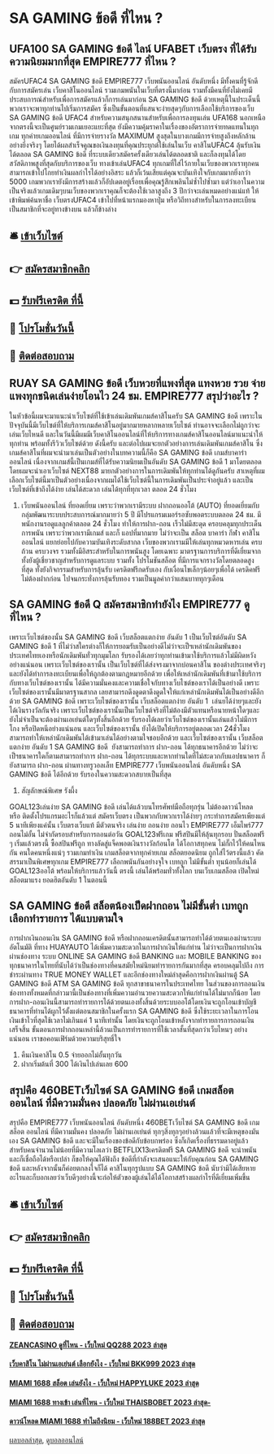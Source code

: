 # SA GAMING ข้อดี ที่ไหน ?
## UFA100 SA GAMING ข้อดี ไลน์ UFABET เว็บตรง ที่ได้รับความนิยมมากที่สุด EMPIRE777 ที่ไหน ?
สมัครUFAC4 SA GAMING ข้อดี EMPIRE777 เว็บพนันออนไลน์ อันดับหนึ่ง มีทั้งคนที่รู้จักดีกับการสมัครเล่น เว็บคาสิโนออนไลน์ รวมเกมพนันในเว็บที่ตรงนี้มาก่อน รวมทั้งมีคนที่ยังไม่เคยมีประสบการณ์สำหรับเพื่อการสมัครแล้วก็การเล่นมาก่อน SA GAMING ข้อดี ด้วยเหตุนี้ในประเด็นนี้พวกเราจะพาทุกท่านไปเริ่มการสมัคร ซึ่งเป็นขั้นตอนที่แสนจะง่ายสุดๆกับการเลือกใช้บริการของเว็บ SA GAMING ข้อดี UFAC4
สำหรับความสนุกสนานสำหรับเพื่อการลงทุนเล่น UFA168 นอกเหนือจากตรงนี้จะเป็นศูนย์รวมเกมเยอะแยะที่สุด ยังมีความคุ้มราคาในเรื่องของอัตราการจ่ายทดแทนในทุกเกม ทุกค่ายเกมออนไลน์ ที่มีการจ่ายรางวัล MAXIMUM สูงสุดในบางเกมมีการจ่ายสูงถึงหลักล้านอย่างยิ่งจริงๆ โดยได้ผลสำเร็จคูณขอเงินลงทุนที่คุณประยุกต์ใช้เล่นในเว็บ คาสิโนUFAC4 ลุ้นรับเงินได้ตลอด SA GAMING ข้อดี ที่ระบบเดียวสมัครครั้งเดียวเล่นได้ตลอดชาติ และก็ลงทุนได้โดยสวัสดิภาพสูงที่สุดกับบริการของเว็บ ทางเข้าเล่นUFAC4 ทุกเกมที่ใส่ไว้ภายในเว็บของพวกเราทุกคนสามารถเข้าไปโกยทำเงินผลกำไรได้อย่างอิสระ แล้วก็เว้นเสียแต่คุณจะบันเทิงใจกับเกมมากยิ่งกว่า 5000 เกมพวกเรายังมีการสร้างแล้วก็อัปเดตอยู่เรื่อยเพื่อคุณรู้สึกเพลินไม่ซ้ำไปซ้ำมา แต่ว่าเอาในความเป็นจริงแล้วเกมเดิมๆบนเว็บของพวกเราคุณก็จะต้องใช้เวลาสูงถึง 3 ปีกว่าจะเล่นหมดอย่างแน่แท้
ให้เข้าพิมพ์ค้นหาชื่อ เว็บตรงUFAC4 เข้าไปที่หน้าแรกมองหาปุ่ม หรือวิถีทางสำหรับในการลงทะเบียนเป็นสมาชิกที่จะอยู่ทางข้างบน แล้วก็ข้างล่าง

## 🛎 [เข้าเว็บไซต์](https://bit.ly/3SdLNi2)
## 👉 [สมัครสมาชิกคลิก](https://bit.ly/3SdLNi2)
## 💵 [รับฟรีเครดิต ที่นี้](https://bit.ly/3dyRKHj)
## 👑 [โปรโมชั่นวันนี้](https://bit.ly/3dyRKHj)
## 📱 [ติดต่อสอบถาม](https://bit.ly/3dyRKHj)

## RUAY SA GAMING ข้อดี เว็บหวยที่แพงที่สุด แทงหวย รวย จ่ายแพงทุกชนิดเล่นง่ายโอนไว 24 ชม. EMPIRE777 สรุปว่าอะไร ?
ในหัวข้อนี้ผมจะมาแนะนำเว็บไซต์ที่ใช้เข้าเล่นเดิมพันเกมส์คาสิโนครับ SA GAMING ข้อดี เพราะในปัจจุบันนี้มีเว็บไซต์ที่ให้บริการเกมส์คาสิโนอยู่มากมายหลากหลายเว็บไซต์ ท่านอาจจะเลือกไม่ถูกว่าจะเล่นเว็บไหนดี และในวันนี้มีผมมีเว็บคาสิโนออนไลน์ที่ให้บริการทางเกมส์คาสิโนออนไลน์มาแนะนำให้ทุกท่าน พร้อมทั้งรีวิวเว็บไซต์ด้วย ดังนี้ครับ
และต่อไปผมจะยกตัวอย่างการเล่นเดิมพันเกมส์คาสิโน ซึ่งเกมส์คาสิโนที่ผมจะนำมาเล่นเป็นตัวอย่างในบทความนี้ก็คือ SA GAMING ข้อดี เกมส์บาคาร่าออนไลน์ เนื่องจากเกมส์นี้เป็นเกมส์ที่ได้รับความนิยมเป็นอันดับ SA GAMING ข้อดี 1 มาโดยตลอด โดยผมจะนำเอาเว็บไซต์ NEXT88 มายกตัวอย่างการในการเดิมพันให้ทุกท่านได้ดูกันครับ สาเหตุที่ผมเลือกเว็บไซต์นี้มาเป็นตัวอย่างเนื่องจากผมได้ใช้เว็บไซต์นี้ในการเดิมพันเป็นประจำอยู่แล้ว และเป็นเว็บไซต์ที่เข้าถึงได้ง่าย เล่นได้สะดวก เล่นได้ทุกที่ทุกเวลา ตลอด 24 ชั่วโมง
1. เว็บพนันออนไลน์ ที่ยอดเยี่ยม เพราะว่าพวกเรามีระบบ ฝากถอนออโต้ (AUTO) ที่ยอดเยี่ยมกับกลุ่มพัฒนาระบบประสบการณ์มากมายว่า 5 ปี มีโปรแกรมเมอร์รอซับพอตระบบตลอด 24 ชม. มีพนักงานรอดูแลลูกค้าตลอด 24 ชั่วโมง ทำให้การฝาก-ถอน เร็วไม่มีสะดุด ครอบคลุมทุกประเด็นการพนัน เพราะว่าพวกเรามีเกมส์ และก็ แอปที่มากมาย ไม่ว่าจะเป็น สล็อต บาคาร่า กีฬา คาสิโนออนไลน์ แยกย่อยไปกับความบันเทิงระดับสากล เว็บของพวกเรามมีให้เล่นทุกหมวดหารเล่น ครบถ้วน ครบวงจร รวมทั้งมีอิสระสำหรับในการพนันสูง โดยเฉพาะ มาตรฐานการบริการที่ดีเยี่ยมจากทั้งยังผู้เชี่ยวชาญสำหรับการดูแลระบบ รวมทั้ง โปรโมชันสล็อต ที่มีการแจกรางวัลโดยตลอดสูงที่สุด ทั้งยังกิจกรรมสำหรับการลุ้นรับ เครดิตฟรีกดรับเอง กับเงื่อนไขเล็กๆน้อยๆเพื่อได้ เครดิคฟรีไม่ต้องฝากก่อน ไปจนกระทั่งการลุ้นรับทอง รวมเป็นมูลค่ากว่าแสนบาททุกๆเดือน

## SA GAMING ข้อดี Q สมัครสมาชิกทำยังไง EMPIRE777 ดูที่ไหน ?
เพราะเว็บไซต์ของนั้น SA GAMING ข้อดี เว็บสล็อตแตกง่าย อันดับ 1 เป็นเว็บไซต์อันดับ SA GAMING ข้อดี 1 ที่ไม่ว่าสใครต่างก็ให้การยอมรับเป็นอย่างดีไม่ว่าจะเป็ฯเหล่านักเดิมพันของประเทศไทยเองหรือนักเดิมพันทั่วทุกมุมโลก รับรองได้เลยว่าทุกท่านเข้ามาใช้บริการแล้วไม่มีผิดหวังอย่างแน่นอน เพราะเว็บไซต์ของเรานั้น เป็นเว็บไซต์ที่ได้ส่งจรงมาจากบ่อนคาสิโน ของต่างประเทศจริงๆ และยังได้ทำการลงทะเบียนเพื่อให้ถูกต้องตามกฏหมายอีกด้วย เพื่อให้เหล่านักเดิมพันที่เข้ามาใช้บริการกับทางเว็บไซต์ของเรานั้น ได้มีความมั่นคงและความเชื่อใจกับทางเว็บไซต์ของเราได้เป็นอย่างดี เพราะเว็บไซต์ของเรานั้นมีมาตรฐานสากล เลยสามารถดึงดูดตาดึงดูดใจให้แก่เหล่านักเดิมพันได้เป็นอย่างดีอีกด้วย SA GAMING ข้อดี เพราะเว็บไซต์ของเรานั้น เว็บสล็อตแตกง่าย อันดับ 1  เล่นยได้ง่ายๆและยังได้เงินรางวัลกันจริง เพราะเว็บไซต์ของเรานั้นเป็นเว็บไซต์จริงที่ไม่ต้องมีตัวแทนหรือนายหน้าใดๆและยังไม่จำเป็นจะต้องผ่านเอเย่นต์ใดๆทั้งสิ้นอีกด้วย รับรองได้เลยว่าเว็บไซต์ของเรานั้นเล่นแล้วไม่มีการโกง หรือปิดหนีอย่างแน่นอน และเว็บไซต์ของเรานั้น ยังได้เปิดให้บริการอยู่ตลอดเวลา 24ชั่วโมง สามารถทำให้เหล่านักเดิมพันได้เข้ามาเล่นได้อย่างตามใจชอบอีกด้วย และเว็บไซต์ของเรานั้น เว็บสล็อตแตกง่าย อันดับ 1 SA GAMING ข้อดี  ยังสามารถทำการ ฝาก-ถอน ได้ทุกธนาคารอีกด้วย ไม่ว่าจะเป็ฯธนาคารใดก็ตามสามารถทำการ ฝาก-ถอน ได้ทุกระบบและหากท่านใดที่ไม่สะดวกกับแอปธนาคาร ก็ยังสามารถ ฝาก-ถอน ผ่านทางทรูวอลเล็ท EMPIRE777 เว็บพนันออนไลน์ อันดับหนึ่ง SA GAMING ข้อดี ได้อีกด้วย รับรองในความสะดวกสบายเป็นที่สุด
1. สัญลักษณ์พิเศษ รังผึ้ง

GOAL123เล่นง่าย SA GAMING ข้อดี เล่นได้แล้วบนโทรศัพท์มือถือทุกรุ่น ไม่ต้องดาวน์โหลด หรือ ติดตั้งโปรแกรมอะไรก็แล้วแต่ สมัครเว็บตรง เป็นพวกกับพวกเราได้ง่ายๆ กระทำการสมัครเพียงแต่ 5 นาทีเพียงแค่นั้น เว็บตรงเว็บแท้ มีตัวตนจริง เล่นง่าย ถอนง่าย ถอนไว EMPIRE777 เอ็มไพร์777 ถอนไม่อั้น ไม่จำกัดรอบสำหรับการถอนต่อวัน GOAL123ฟรีเกม ฟรีสปินมีให้ลุ้นทุกรอบ ปั่นสล็อตฟรี ๆ เริ่มแล้วตรงนี้ ซื้อสปินฟรีถูก ทางลัดสู่แจ็คพอตเงินรางวัลก้อนโต ได้โอกาสทุกคน ไม่กั๊กไว้ให้คนไหนกัน คนใดคนหนึ่งแน่ๆ รวมเกมทำเงิน เกมสล็อตจากทุกค่ายเกม สล็อตยอดนิยม ถูกใส่ไว้ตรงนี้แล้ว คัดสรรมาเป็นพิเศษทุกเกม EMPIRE777 เลือกพนันกันอย่างจุใจ เบทถูก ไม่มีขั้นต่ำ ทุนน้อยก็เล่นได้ GOAL123ออโต้ พร้อมให้บริการแล้ววันนี้ ตรงนี้ เล่นได้พร้อมทั่วทั้งโลก บนเว็บเกมสล็อต เปิดใหม่ สล็อตมาแรง ยอดฮิตอันดับ 1 ในตอนนี้

## SA GAMING ข้อดี สล็อตน้องเป็ดฝากถอน ไม่มีขั้นต่ำ เบทถูก เลือกทำรายการ ได้แบบตามใจ
การฝากเงินถอนเงิน SA GAMING ข้อดี หรือฝากถอนเครดิตนั้นสามารถทำได้ด้วยตนเองผ่านระบบอัตโนมัติ ที่ทาง HUAYAUTO ได้เพิ่มความสะดวกในการฝากเงินให้แก่ท่าน ไม่ว่าจะเป็นการฝากเงินผ่านช่องทาง ระบบ ONLINE SA GAMING ข้อดี BANKING และ MOBILE BANKING ของทุกธนาคารในไทยที่นับได้ว่าเป็นช่องทางที่คนสมัยใหม่นิยมทำรายการกันมากที่สุด ครอบคลุมไปถึง การชำระผ่านทาง TRUE MONEY WALLET และอีกช่องทางใหม่ล่าสุดคือการฝากเงินผ่านตู้ SA GAMING ข้อดี ATM SA GAMING ข้อดี ทุกสาขาธนาคารในประเทศไทย ในส่วนของการถอนเงิน ช่องทางทั้งหมดที่กล่าวมานี้เป็นช่องทางที่เพิ่มความอำนวยความสะดวกให้แก่ท่านได้ไม่มากก็น้อย โดยการฝาก-ถอนเงินนี้สามารถทำรายการได้ด้วยตนเองทั้งสิ้นด้วยระบบออโต้โดยเงินจะถูกโอนเข้าบัญชีธนาคารที่ท่านได้ผูกไว้ตั้งแต่ตอนสมาชิกในครั้งแรก SA GAMING ข้อดี ซึ่งใช้ระยะเวลาในการโอนเงินเข้าไวที่สุดใช้เวลาไม่เกินแค่ 1 นาทีเท่านั้น โดยเงินจะถูกโอนเข้าหลังจากทำรายการการถอนเงินเสร็จสิ้น ขั้นตอนการฝากถอนเหล่านี้ล้วนเป็นการทำรายการที่ใช้เวลาสั้นที่สุดกว่าเว็บไหนๆ อย่างแน่นอน เราขอคอนเฟิร์มด้วยความบริสุทธิ์ใจ
1. คืนเงินคาสิโน 0.5 จ่ายออกไม่อั้นทุกวัน
2. ฝากเริ่มต้นที่ 300 ได้เงินไปเล่นเลย 600

## สรุปคือ 460BETเว็บไซต์ SA GAMING ข้อดี เกมสล็อต ออนไลน์ ที่มีความมั่นคง ปลอดภัย ไม่ผ่านเอเย่นต์
สรุปคือ EMPIRE777 เว็บพนันออนไลน์ อันดับหนึ่ง 460BETเว็บไซต์ SA GAMING ข้อดี เกมสล็อต ออนไลน์ ที่มีความมั่นคง ปลอดภัย ไม่ผ่านเอเย่นต์ ทุกๆสิ่งทุกๆอย่างล้วนแล้วที่จะมีเหตุของมันเอง SA GAMING ข้อดี และจะมีในเรื่องของข้อดีกับข้อบกพร่อง ซึ่งก็เกิดเรื่องที่ธรรมดาอยู่แล้ว สำหรับคนจำนวนไม่น้อยที่มีความโลเลว่า BETFLIX13เครดิตฟรี SA GAMING ข้อดี จะน่าพนัน และก็เชื่อถือได้หรือเปล่า ก็ขอให้คุณได้ฟังถึง ข้อดีที่กำลังจะเสนอแนะให้กับคุณก่อน SA GAMING ข้อดี และหลังจากนั้นก็ค่อยตกลงใจก็ได้ คาสิโนทุกรูปแบบ SA GAMING ข้อดี นับว่ามิได้เสียหายอะไรและก็บอกเลยว่าเว็บดีๆอย่างนี้จะก่อให้ตัวของผู้เล่นได้ได้โอกาสสร้างผลกำไรที่ดีเยี่ยมเพิ่มขึ้น

## 🛎 [เข้าเว็บไซต์](https://bit.ly/3SdLNi2)
## 👉 [สมัครสมาชิกคลิก](https://bit.ly/3SdLNi2)
## 💵 [รับฟรีเครดิต ที่นี้](https://bit.ly/3dyRKHj)
## 👑 [โปรโมชั่นวันนี้](https://bit.ly/3dyRKHj)
## 📱 [ติดต่อสอบถาม](https://bit.ly/3dyRKHj)

#### [ZEANCASINO ดูที่ไหน - เว็บใหม่ QQ288 2023 ล่าสุด](https://atom.io/themes/zeancasino%20ดูที่ไหน%20-%20เว็บใหม่%20qq288%202023%20ล่าสุด)
#### [เว็บคาสิโน ไม่ผ่านเอเย่นต์ เลือกยังไง - เว็บใหม่ BKK999 2023 ล่าสุด](https://atom.io/themes/เว็บคาสิโน%20ไม่ผ่านเอเย่นต์%20เลือกยังไง%20-%20เว็บใหม่%20bkk999%202023%20ล่าสุด)
#### [MIAMI 1688 สล็อต เล่นยังไง - เว็บใหม่ HAPPYLUKE 2023 ล่าสุด](https://atom.io/themes/miami%201688%20สล็อต%20เล่นยังไง%20-%20เว็บใหม่%20happyluke%202023%20ล่าสุด)
#### [MIAMI 1688 ทางเข้า เล่นที่ไหน - เว็บใหม่ THAISBOBET 2023 ล่าสุด-](https://atom.io/themes/miami%201688%20ทางเข้า%20เล่นที่ไหน%20-%20เว็บใหม่%20thaisbobet%202023%20ล่าสุด-)
#### [ดาวน์โหลด MIAMI 1688 ทำไมถึงนิยม - เว็บใหม่ 188BET 2023 ล่าสุด](https://atom.io/themes/ดาวน์โหลด%20miami%201688%20ทำไมถึงนิยม%20-%20เว็บใหม่%20188bet%202023%20ล่าสุด)

[ผลบอลล่าสุด](https://siamsport.tv "ผลบอลล่าสุด"), [ดูบอลออนไลน์](https://siamsport.tv/ดูบอลสด "ดูบอลออนไลน์")